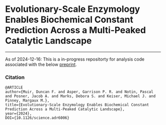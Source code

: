 # Evolutionary-Scale Enzymology Enables Biochemical Constant Prediction Across a Multi-Peaked Catalytic Landscape
___

As of 2024-12-16:
This is a in-progress repositorty for analysis code associated with the below [preprint](https://www.biorxiv.org/content/10.1101/2024.10.23.619915v1).


### Citation
```
@ARTICLE
author={Muir, Duncan F. and Asper, Garrison P. R. and Notin, Pascal and Posner, Jacob A. and Marks, Debora S. and Keiser, Michael J. and Pinney, Margaux M.},
title={Evolutionary-Scale Enzymology Enables Biochemical Constant Prediction Across a Multi-Peaked Catalytic Landscape}, 
year={2024},
DOI={10.1126/science.adr6006}
```